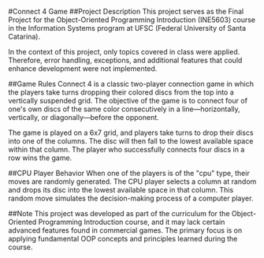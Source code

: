 #Connect 4 Game
##Project Description
This project serves as the Final Project for the Object-Oriented Programming Introduction (INE5603) course in the Information Systems program at UFSC (Federal University of Santa Catarina).

In the context of this project, only topics covered in class were applied. Therefore, error handling, exceptions, and additional features that could enhance development were not implemented.

##Game Rules
Connect 4 is a classic two-player connection game in which the players take turns dropping their colored discs from the top into a vertically suspended grid. The objective of the game is to connect four of one's own discs of the same color consecutively in a line—horizontally, vertically, or diagonally—before the opponent.

The game is played on a 6x7 grid, and players take turns to drop their discs into one of the columns. The disc will then fall to the lowest available space within that column. The player who successfully connects four discs in a row wins the game.

##CPU Player Behavior
When one of the players is of the "cpu" type, their moves are randomly generated. The CPU player selects a column at random and drops its disc into the lowest available space in that column. This random move simulates the decision-making process of a computer player.

##Note
This project was developed as part of the curriculum for the Object-Oriented Programming Introduction course, and it may lack certain advanced features found in commercial games. The primary focus is on applying fundamental OOP concepts and principles learned during the course.
